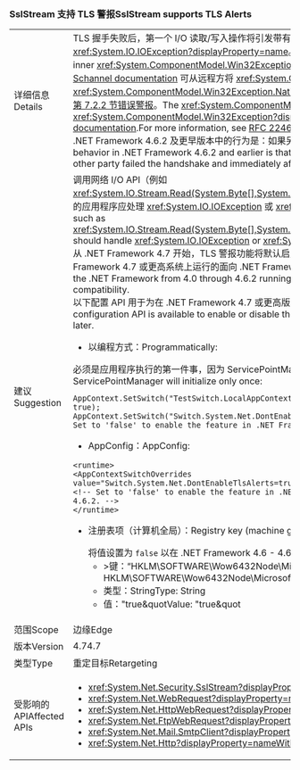 ### <a name="sslstream-supports-tls-alerts"></a><span data-ttu-id="7d752-101">SslStream 支持 TLS 警报</span><span class="sxs-lookup"><span data-stu-id="7d752-101">SslStream supports TLS Alerts</span></span>

|   |   |
|---|---|
|<span data-ttu-id="7d752-102">详细信息</span><span class="sxs-lookup"><span data-stu-id="7d752-102">Details</span></span>|<span data-ttu-id="7d752-103">TLS 握手失败后，第一个 I/O 读取/写入操作将引发带有内部 <xref:System.ComponentModel.Win32Exception?displayProperty=name> 异常的 <xref:System.IO.IOException?displayProperty=name>。</span><span class="sxs-lookup"><span data-stu-id="7d752-103">After a failed TLS handshake, an <xref:System.IO.IOException?displayProperty=name> with an inner <xref:System.ComponentModel.Win32Exception?displayProperty=name> exception will be thrown by the first I/O Read/Write operation.</span></span> <span data-ttu-id="7d752-104">使用此 [Schannel documentation](https://msdn.microsoft.com/library/windows/desktop/dd721886%28v=vs.85%29.aspx) 可从远程方将 <xref:System.ComponentModel.Win32Exception?displayProperty=name> 的 <xref:System.ComponentModel.Win32Exception.NativeErrorCode?displayProperty=name> 代码映射到 TLS 警报。有关详细信息，请参阅 [RFC 2246：第 7.2.2 节错误警报](https://tools.ietf.org/html/rfc2246#section-7.2.2)。</span><span class="sxs-lookup"><span data-stu-id="7d752-104">The <xref:System.ComponentModel.Win32Exception.NativeErrorCode?displayProperty=name> code for the <xref:System.ComponentModel.Win32Exception?displayProperty=name> can be mapped to the TLS Alert from the remote party using this [Schannel documentation](https://msdn.microsoft.com/library/windows/desktop/dd721886%28v=vs.85%29.aspx).For more information, see [RFC 2246: Section 7.2.2 Error alerts](https://tools.ietf.org/html/rfc2246#section-7.2.2).</span></span> <br/><span data-ttu-id="7d752-105">.NET Framework 4.6.2 及更早版本中的行为是：如果另一方握手失败然后立即拒绝连接，则传输通道（通常为 TCP 连接）将在写入或读取时超时。</span><span class="sxs-lookup"><span data-stu-id="7d752-105">The behavior in .NET Framework 4.6.2 and earlier is that the transport channel (usually TCP connection) will timeout during either Write or Read if the other party failed the handshake and immediately afterwards rejected the connection.</span></span>|
|<span data-ttu-id="7d752-106">建议</span><span class="sxs-lookup"><span data-stu-id="7d752-106">Suggestion</span></span>|<span data-ttu-id="7d752-107">调用网络 I/O API（例如 <xref:System.IO.Stream.Read(System.Byte[],System.Int32,System.Int32)>/<xref:System.IO.Stream.Write(System.Byte[],System.Int32,System.Int32)>）的应用程序应处理 <xref:System.IO.IOException> 或 <xref:System.TimeoutException?displayProperty=name>。</span><span class="sxs-lookup"><span data-stu-id="7d752-107">Applications calling network I/O APIs such as <xref:System.IO.Stream.Read(System.Byte[],System.Int32,System.Int32)>/<xref:System.IO.Stream.Write(System.Byte[],System.Int32,System.Int32)> should handle <xref:System.IO.IOException> or <xref:System.TimeoutException?displayProperty=name>.</span></span><br/><span data-ttu-id="7d752-108">从 .NET Framework 4.7 开始，TLS 警报功能将默认启用。</span><span class="sxs-lookup"><span data-stu-id="7d752-108">The TLS Alerts feature is enabled by default starting with .NET Framework 4.7.</span></span> <span data-ttu-id="7d752-109">在 .NET Framework 4.7 或更高系统上运行的面向 .NET Framework 4.0 到 4.6.2 版本的应用程序将禁用该功能以保留兼容性。</span><span class="sxs-lookup"><span data-stu-id="7d752-109">Applications targeting versions of the .NET Framework from 4.0 through 4.6.2 running on a .NET Framework 4.7 or higher system will have the feature disabled to preserve compatibility.</span></span> <br/><span data-ttu-id="7d752-110">以下配置 API 用于为在 .NET Framework 4.7 或更高版本上运行的 .NET Framework 4.6 和更高版本应用程序启用或禁用该功能。</span><span class="sxs-lookup"><span data-stu-id="7d752-110">The following configuration API is available to enable or disable the feature for .NET Framework 4.6 and later applications running on .NET Framework 4.7 or later.</span></span><ul><li><span data-ttu-id="7d752-111">以编程方式：</span><span class="sxs-lookup"><span data-stu-id="7d752-111">Programmatically:</span></span></li></ul><span data-ttu-id="7d752-112">必须是应用程序执行的第一件事，因为 ServicePointManager 将只初始化一次：</span><span class="sxs-lookup"><span data-stu-id="7d752-112">Must be the very first thing the application does since ServicePointManager will initialize only once:</span></span><pre><code class="lang-csharp">AppContext.SetSwitch(&quot;TestSwitch.LocalAppContext.DisableCaching&quot;, true);&#13;&#10;AppContext.SetSwitch(&quot;Switch.System.Net.DontEnableTlsAlerts&quot;, true); // Set to &#39;false&#39; to enable the feature in .NET Framework 4.6 - 4.6.2.&#13;&#10;</code></pre><ul><li><span data-ttu-id="7d752-113">AppConfig：</span><span class="sxs-lookup"><span data-stu-id="7d752-113">AppConfig:</span></span></li></ul><pre><code class="lang-xml">&lt;runtime&gt;&#13;&#10;&lt;AppContextSwitchOverrides value=&quot;Switch.System.Net.DontEnableTlsAlerts=true&quot;/&gt;&#13;&#10;&lt;!-- Set to &#39;false&#39; to enable the feature in .NET Framework 4.6 - 4.6.2. --&gt;&#13;&#10;&lt;/runtime&gt;&#13;&#10;</code></pre><ul><li><span data-ttu-id="7d752-114">注册表项（计算机全局）：</span><span class="sxs-lookup"><span data-stu-id="7d752-114">Registry key (machine global):</span></span></p><span data-ttu-id="7d752-115">将值设置为 <code>false</code> 以在 .NET Framework 4.6 - 4.6.2 中启用该功能。</span><span class="sxs-lookup"><span data-stu-id="7d752-115">Set the Value to <code>false</code> to enable the feature in .NET Framework 4.6 - 4.6.2.</span></span><ul><li><span data-ttu-id="7d752-116">>键：“HKLM\SOFTWARE\Wow6432Node\Microsoft\\.NETFramework\AppContext\Switch.System.Net.DontEnableTlsAlerts</span><span class="sxs-lookup"><span data-stu-id="7d752-116">>Key: HKLM\SOFTWARE\Wow6432Node\Microsoft\\.NETFramework\AppContext\Switch.System.Net.DontEnableTlsAlerts</span></span></li><li><span data-ttu-id="7d752-117">类型：String</span><span class="sxs-lookup"><span data-stu-id="7d752-117">Type: String</span></span></li><li><span data-ttu-id="7d752-118">值：&quot;true&quot</span><span class="sxs-lookup"><span data-stu-id="7d752-118">Value: &quot;true&quot</span></span></li></ul></ul> |
|<span data-ttu-id="7d752-119">范围</span><span class="sxs-lookup"><span data-stu-id="7d752-119">Scope</span></span>|<span data-ttu-id="7d752-120">边缘</span><span class="sxs-lookup"><span data-stu-id="7d752-120">Edge</span></span>|
|<span data-ttu-id="7d752-121">版本</span><span class="sxs-lookup"><span data-stu-id="7d752-121">Version</span></span>|<span data-ttu-id="7d752-122">4.7</span><span class="sxs-lookup"><span data-stu-id="7d752-122">4.7</span></span>|
|<span data-ttu-id="7d752-123">类型</span><span class="sxs-lookup"><span data-stu-id="7d752-123">Type</span></span>|<span data-ttu-id="7d752-124">重定目标</span><span class="sxs-lookup"><span data-stu-id="7d752-124">Retargeting</span></span>|
|<span data-ttu-id="7d752-125">受影响的 API</span><span class="sxs-lookup"><span data-stu-id="7d752-125">Affected APIs</span></span>|<ul><li><xref:System.Net.Security.SslStream?displayProperty=nameWithType></li><li><xref:System.Net.WebRequest?displayProperty=nameWithType></li><li><xref:System.Net.HttpWebRequest?displayProperty=nameWithType></li><li><xref:System.Net.FtpWebRequest?displayProperty=nameWithType></li><li><xref:System.Net.Mail.SmtpClient?displayProperty=nameWithType></li><li><xref:System.Net.Http?displayProperty=nameWithType></li></ul>|